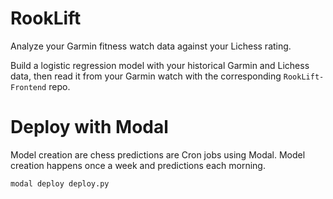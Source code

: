 # RookLift

Analyze your Garmin fitness watch data against your Lichess rating.

Build a logistic regression model with your historical Garmin and Lichess data, then read it from your Garmin watch with the corresponding `RookLift-Frontend` repo.

# Deploy with Modal

Model creation are chess predictions are Cron jobs using Modal. Model creation happens once a week and predictions each morning.

```
modal deploy deploy.py
```